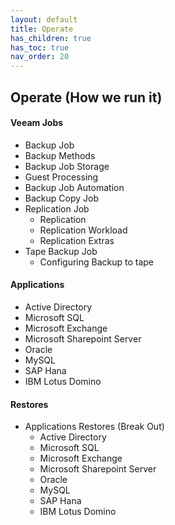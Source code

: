 ```yaml
---
layout: default
title: Operate
has_children: true
has_toc: true
nav_order: 20
---
```


## Operate (How we run it)
#### Veeam Jobs
  * Backup Job
   * Backup Methods
   * Backup Job Storage
   * Guest Processing
   * Backup Job Automation
  * Backup Copy Job
  * Replication Job
    * Replication
    * Replication Workload
    * Replication Extras
  * Tape Backup Job
    * Configuring Backup to tape


#### Applications
  * Active Directory
  * Microsoft SQL
  * Microsoft Exchange
  * Microsoft Sharepoint Server
  * Oracle
  * MySQL
  * SAP Hana
  * IBM Lotus Domino


#### Restores
  * Applications Restores (Break Out)
    * Active Directory
    * Microsoft SQL
    * Microsoft Exchange
    * Microsoft Sharepoint Server
    * Oracle
    * MySQL
    * SAP Hana
    * IBM Lotus Domino
